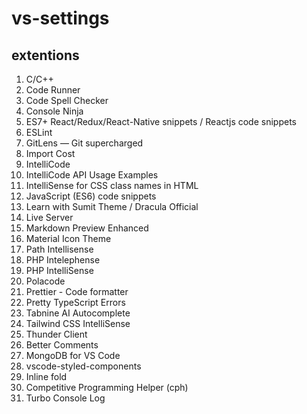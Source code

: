 # vs-settings
## extentions
<ol>
<li>C/C++</li>
<li>Code Runner</li>
<li>Code Spell Checker</li>
<li>Console Ninja</li>
<li>ES7+ React/Redux/React-Native snippets / Reactjs code snippets</li>
<li>ESLint</li>
<li>GitLens — Git supercharged</li>
<li>Import Cost</li>
<li>IntelliCode</li>
<li>IntelliCode API Usage Examples</li>
<li>IntelliSense for CSS class names in HTML</li>
<li>JavaScript (ES6) code snippets</li>
<li>Learn with Sumit Theme / Dracula Official</li>
<li>Live Server</li>
<li>Markdown Preview Enhanced</li>
<li>Material Icon Theme</li>
<li>Path Intellisense</li>
<li>PHP Intelephense</li>
<li>PHP IntelliSense</li>
<li>Polacode</li>
<li>Prettier - Code formatter</li>
<li>Pretty TypeScript Errors</li>
<li>Tabnine AI Autocomplete</li>
<li>Tailwind CSS IntelliSense</li>
<li>Thunder Client</li>
<li>Better Comments</li>
<li>MongoDB for VS Code</li>
<li>vscode-styled-components</li>
<li>Inline fold</li>
<li>Competitive Programming Helper (cph)</li>
<li>Turbo Console Log</li>
</ol>
